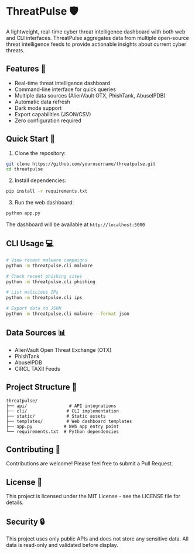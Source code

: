 # ThreatPulse 🛡️

A lightweight, real-time cyber threat intelligence dashboard with both web and CLI interfaces. ThreatPulse aggregates data from multiple open-source threat intelligence feeds to provide actionable insights about current cyber threats.

## Features 🌟

- Real-time threat intelligence dashboard
- Command-line interface for quick queries
- Multiple data sources (AlienVault OTX, PhishTank, AbuseIPDB)
- Automatic data refresh
- Dark mode support
- Export capabilities (JSON/CSV)
- Zero configuration required

## Quick Start 🚀

1. Clone the repository:
```bash
git clone https://github.com/yourusername/threatpulse.git
cd threatpulse
```

2. Install dependencies:
```bash
pip install -r requirements.txt
```

3. Run the web dashboard:
```bash
python app.py
```

The dashboard will be available at `http://localhost:5000`

## CLI Usage 💻

```bash
# View recent malware campaigns
python -m threatpulse.cli malware

# Check recent phishing sites
python -m threatpulse.cli phishing

# List malicious IPs
python -m threatpulse.cli ips

# Export data to JSON
python -m threatpulse.cli malware --format json
```

## Data Sources 📊

- AlienVault Open Threat Exchange (OTX)
- PhishTank
- AbuseIPDB
- CIRCL TAXII Feeds

## Project Structure 📁

```
threatpulse/
├── api/                # API integrations
├── cli/               # CLI implementation
├── static/            # Static assets
├── templates/         # Web dashboard templates
├── app.py            # Web app entry point
└── requirements.txt  # Python dependencies
```

## Contributing 🤝

Contributions are welcome! Please feel free to submit a Pull Request.

## License 📄

This project is licensed under the MIT License - see the LICENSE file for details.

## Security 🔒

This project uses only public APIs and does not store any sensitive data. All data is read-only and validated before display.
